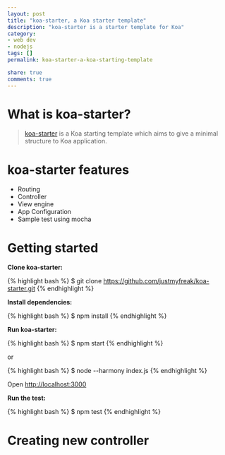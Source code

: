 ```yaml
---
layout: post
title: "koa-starter, a Koa starter template"
description: "koa-starter is a starter template for Koa"
category: 
- web dev
- nodejs
tags: []
permalink: koa-starter-a-koa-starting-template

share: true
comments: true
---
```


# What is koa-starter?
> [koa-starter](https://github.com/justmyfreak/koa-starter) is a Koa starting template which aims to give a minimal structure to Koa application. 

# koa-starter features

- Routing
- Controller
- View engine
- App Configuration
- Sample test using mocha

# Getting started 

**Clone koa-starter:**

{% highlight bash %}
$ git clone https://github.com/justmyfreak/koa-starter.git
{% endhighlight %}

**Install dependencies:**

{% highlight bash %}
$ npm install
{% endhighlight %}

**Run koa-starter:**

{% highlight bash %}
$ npm start
{% endhighlight %}

or 

{% highlight bash %}
$ node --harmony index.js
{% endhighlight %}

Open [http://localhost:3000](http://localhost:3000)

**Run the test:**

{% highlight bash %}
$ npm test
{% endhighlight %}

# Creating new controller

